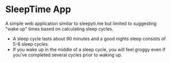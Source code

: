 # SleepTime App

A simple web application
similar to sleepyti.me but
limited to suggesting "wake up" 
times based on calculating sleep cycles.

* A sleep cycle lasts about 90 minutes
and a good nights sleep consists of
5-6 sleep cycles.
* If you wake up in the middle of a
sleep cycle, you will feel groggy 
even if you've completed several 
cycles prior to waking up.

